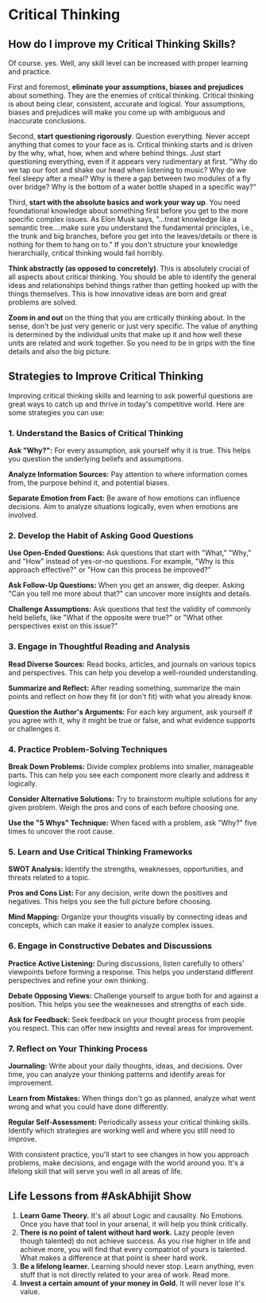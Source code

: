 # Critical Thinking

## How do I improve my Critical Thinking Skills?

Of course. yes. Well, any skill level can be increased with proper learning and practice.

First and foremost, **eliminate your assumptions, biases and prejudices** about something. They are the enemies of critical thinking. Critical thinking is about being clear, consistent, accurate and logical. Your assumptions, biases and prejudices will make you come up with ambiguous and inaccurate conclusions.

Second, **start questioning rigorously**. Question everything. Never accept anything that comes to your face as is. Critical thinking starts and is driven by the why, what, how, when and where behind things. Just start questioning everything, even if it appears very rudimentary at first. "Why do we tap our foot and shake our head when listening to music? Why do we feel sleepy after a meal? Why is there a gap between two modules of a fly over bridge? Why is the bottom of a water bottle shaped in a specific way?"

Third, **start with the absolute basics and work your way up**. You need foundational knowledge about something first before you get to the more specific complex issues. As Elon Musk says, "…treat knowledge like a semantic tree….make sure you understand the fundamental principles, i.e., the trunk and big branches, before you get into the leaves/details or there is nothing for them to hang on to." If you don't structure your knowledge hierarchially, critical thinking would fail horribly.

**Think abstractly (as opposed to concretely)**. This is absolutely crucial of all aspects about critical thinking. You should be able to identify the general ideas and relationships behind things rather than getting hooked up with the things themselves. This is how innovative ideas are born and great problems are solved.

**Zoom in and out** on the thing that you are critically thinking about. In the sense, don't be just very generic or just very specific. The value of anything is determined by the individual units that make up it and how well these units are related and work together. So you need to be in grips with the fine details and also the big picture.

## Strategies to Improve Critical Thinking

Improving critical thinking skills and learning to ask powerful questions are great ways to catch up and thrive in today's competitive world. Here are some strategies you can use:

### 1. Understand the Basics of Critical Thinking

**Ask "Why?":** For every assumption, ask yourself why it is true. This helps you question the underlying beliefs and assumptions.

**Analyze Information Sources:** Pay attention to where information comes from, the purpose behind it, and potential biases.

**Separate Emotion from Fact:** Be aware of how emotions can influence decisions. Aim to analyze situations logically, even when emotions are involved.

### 2. Develop the Habit of Asking Good Questions

**Use Open-Ended Questions:** Ask questions that start with "What," "Why," and "How" instead of yes-or-no questions. For example, "Why is this approach effective?" or "How can this process be improved?"

**Ask Follow-Up Questions:** When you get an answer, dig deeper. Asking "Can you tell me more about that?" can uncover more insights and details.

**Challenge Assumptions:** Ask questions that test the validity of commonly held beliefs, like "What if the opposite were true?" or "What other perspectives exist on this issue?"

### 3. Engage in Thoughtful Reading and Analysis

**Read Diverse Sources:** Read books, articles, and journals on various topics and perspectives. This can help you develop a well-rounded understanding.

**Summarize and Reflect:** After reading something, summarize the main points and reflect on how they fit (or don't fit) with what you already know.

**Question the Author's Arguments:** For each key argument, ask yourself if you agree with it, why it might be true or false, and what evidence supports or challenges it.

### 4. Practice Problem-Solving Techniques

**Break Down Problems:** Divide complex problems into smaller, manageable parts. This can help you see each component more clearly and address it logically.

**Consider Alternative Solutions:** Try to brainstorm multiple solutions for any given problem. Weigh the pros and cons of each before choosing one.

**Use the "5 Whys" Technique:** When faced with a problem, ask "Why?" five times to uncover the root cause.

### 5. Learn and Use Critical Thinking Frameworks

**SWOT Analysis:** Identify the strengths, weaknesses, opportunities, and threats related to a topic.

**Pros and Cons List:** For any decision, write down the positives and negatives. This helps you see the full picture before choosing.

**Mind Mapping:** Organize your thoughts visually by connecting ideas and concepts, which can make it easier to analyze complex issues.

### 6. Engage in Constructive Debates and Discussions

**Practice Active Listening:** During discussions, listen carefully to others' viewpoints before forming a response. This helps you understand different perspectives and refine your own thinking.

**Debate Opposing Views:** Challenge yourself to argue both for and against a position. This helps you see the weaknesses and strengths of each side.

**Ask for Feedback:** Seek feedback on your thought process from people you respect. This can offer new insights and reveal areas for improvement.

### 7. Reflect on Your Thinking Process

**Journaling:** Write about your daily thoughts, ideas, and decisions. Over time, you can analyze your thinking patterns and identify areas for improvement.

**Learn from Mistakes:** When things don't go as planned, analyze what went wrong and what you could have done differently.

**Regular Self-Assessment:** Periodically assess your critical thinking skills. Identify which strategies are working well and where you still need to improve.

With consistent practice, you'll start to see changes in how you approach problems, make decisions, and engage with the world around you. It's a lifelong skill that will serve you well in all areas of life.

## Life Lessons from #AskAbhijit Show

1. **Learn Game Theory.** It's all about Logic and causality. No Emotions. Once you have that tool in your arsenal, it will help you think critically.
2. **There is no point of talent without hard work.** Lazy people (even though talented) do not achieve success. As you rise higher in life and achieve more, you will find that every compatriot of yours is talented. What makes a difference at that point is sheer hard work.
3. **Be a lifelong learner.** Learning should never stop. Learn anything, even stuff that is not directly related to your area of work. Read more.
4. **Invest a certain amount of your money in Gold.** It will never lose it's value.